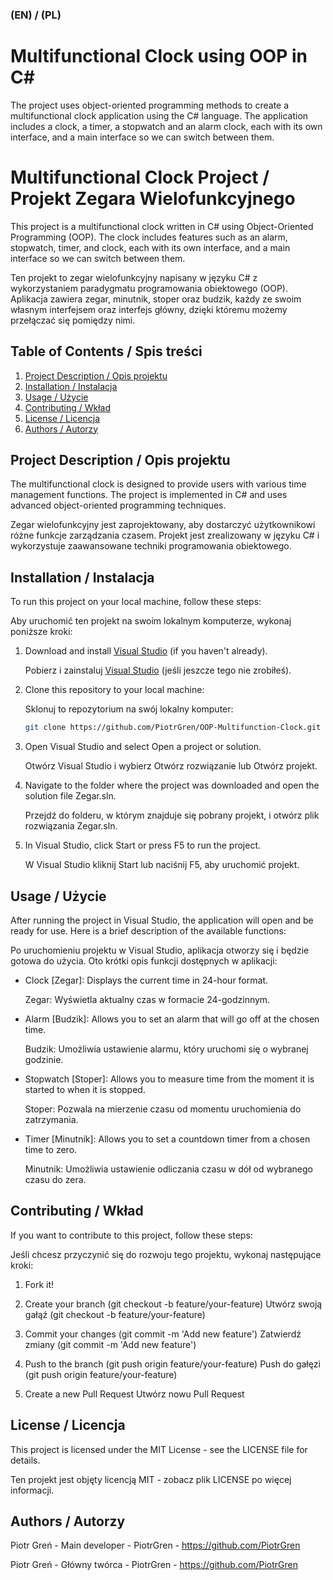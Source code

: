 ### (EN) / (PL)

# Multifunctional Clock using OOP in C#

The project uses object-oriented programming methods to create a multifunctional clock application using the C# language.
The application includes a clock, a timer, a stopwatch and an alarm clock, each with its own interface, and a main interface so we can switch between them.

# Multifunctional Clock Project / Projekt Zegara Wielofunkcyjnego

This project is a multifunctional clock written in C# using Object-Oriented Programming (OOP). The clock includes features such as an alarm, stopwatch, timer, and clock, each with its own interface, and a main interface so we can switch between them.

Ten projekt to zegar wielofunkcyjny napisany w języku C# z wykorzystaniem paradygmatu programowania obiektowego (OOP). Aplikacja zawiera zegar, minutnik, stoper oraz budzik, każdy ze swoim własnym interfejsem oraz interfejs główny, dzięki któremu możemy przełączać się pomiędzy nimi.

## Table of Contents / Spis treści

1. [Project Description / Opis projektu](#project-description--opis-projektu)
2. [Installation / Instalacja](#installation--instalacja)
3. [Usage / Użycie](#usage--użycie)
4. [Contributing / Wkład](#contributing--wkład)
5. [License / Licencja](#license--licencja)
6. [Authors / Autorzy](#authors--autorzy)

## Project Description / Opis projektu

The multifunctional clock is designed to provide users with various time management functions. The project is implemented in C# and uses advanced object-oriented programming techniques.

Zegar wielofunkcyjny jest zaprojektowany, aby dostarczyć użytkownikowi różne funkcje zarządzania czasem. Projekt jest zrealizowany w języku C# i wykorzystuje zaawansowane techniki programowania obiektowego.

## Installation / Instalacja

To run this project on your local machine, follow these steps:

Aby uruchomić ten projekt na swoim lokalnym komputerze, wykonaj poniższe kroki:

1. Download and install [Visual Studio](https://visualstudio.microsoft.com/) (if you haven't already).
   
   Pobierz i zainstaluj [Visual Studio](https://visualstudio.microsoft.com/) (jeśli jeszcze tego nie zrobiłeś).

2. Clone this repository to your local machine:

   Sklonuj to repozytorium na swój lokalny komputer:
   ```bash
   git clone https://github.com/PiotrGren/OOP-Multifunction-Clock.git

3. Open Visual Studio and select Open a project or solution.

   Otwórz Visual Studio i wybierz Otwórz rozwiązanie lub Otwórz projekt.

4. Navigate to the folder where the project was downloaded and open the solution file Zegar.sln.

   Przejdź do folderu, w którym znajduje się pobrany projekt, i otwórz plik rozwiązania Zegar.sln.

5. In Visual Studio, click Start or press F5 to run the project.

   W Visual Studio kliknij Start lub naciśnij F5, aby uruchomić projekt.

## Usage / Użycie

After running the project in Visual Studio, the application will open and be ready for use. Here is a brief description of the available functions:

Po uruchomieniu projektu w Visual Studio, aplikacja otworzy się i będzie gotowa do użycia. Oto krótki opis funkcji dostępnych w aplikacji:

 - Clock [Zegar]: Displays the current time in 24-hour format.

   Zegar: Wyświetla aktualny czas w formacie 24-godzinnym.

 - Alarm [Budzik]: Allows you to set an alarm that will go off at the chosen time.

   Budzik: Umożliwia ustawienie alarmu, który uruchomi się o wybranej godzinie.

 - Stopwatch [Stoper]: Allows you to measure time from the moment it is started to when it is stopped.

   Stoper: Pozwala na mierzenie czasu od momentu uruchomienia do zatrzymania.

 - Timer [Minutnik]: Allows you to set a countdown timer from a chosen time to zero.

   Minutnik: Umożliwia ustawienie odliczania czasu w dół od wybranego czasu do zera.

## Contributing / Wkład

If you want to contribute to this project, follow these steps:

Jeśli chcesz przyczynić się do rozwoju tego projektu, wykonaj następujące kroki:

1. Fork it!
   
2. Create your branch (git checkout -b feature/your-feature)
   Utwórz swoją gałąź (git checkout -b feature/your-feature)
   
3. Commit your changes (git commit -m 'Add new feature')
   Zatwierdź zmiany (git commit -m 'Add new feature')
   
4. Push to the branch (git push origin feature/your-feature)
   Push do gałęzi (git push origin feature/your-feature)
   
5. Create a new Pull Request
   Utwórz nowu Pull Request

## License / Licencja

This project is licensed under the MIT License - see the LICENSE file for details.

Ten projekt jest objęty licencją MIT - zobacz plik LICENSE po więcej informacji.

## Authors / Autorzy

Piotr Greń - Main developer - PiotrGren - https://github.com/PiotrGren

Piotr Greń - Główny twórca - PiotrGren - https://github.com/PiotrGren



